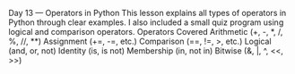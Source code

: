 Day 13 — Operators in Python
This lesson explains all types of operators in Python through clear examples.
I also included a small quiz program using logical and comparison operators.
Operators Covered
Arithmetic (+, -, *, /, %, //, **)
Assignment (+=, -=, etc.)
Comparison (==, !=, >, etc.)
Logical (and, or, not)
Identity (is, is not)
Membership (in, not in)
Bitwise (&, |, ^, <<, >>)
